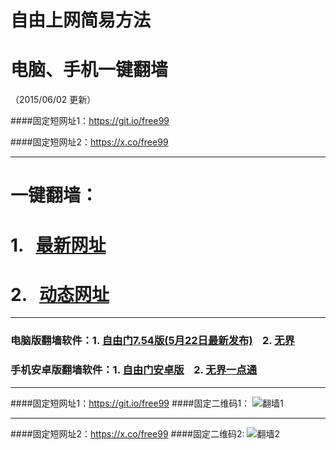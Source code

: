 # 自由上网简易方法
# 电脑、手机一键翻墙
（2015/06/02 更新）

####固定短网址1：https://git.io/free99

####固定短网址2：https://x.co/free99

***

#  一键翻墙：

#  1. &nbsp;&nbsp;<a href="https://d1990rmk2ck7n4.cloudfront.net" target="_blank">最新网址</a>

#  2. &nbsp;&nbsp;<a href="https://x.co/free99" target="_blank">动态网址</a>

***

### 电脑版翻墙软件：1. <a href="https://d1990rmk2ck7n4.cloudfront.net/fga01.php?fid=fg754p.zip" target="_blank">自由门7.54版(5月22日最新发布)</a>&nbsp;&nbsp;&nbsp;&nbsp;2. <a href="https://d1990rmk2ck7n4.cloudfront.net/fga01.php?fid=u1405.zip" target="_blank">无界</a>

### 手机安卓版翻墙软件：1. <a href="https://d1990rmk2ck7n4.cloudfront.net/fga01.php?fid=fgma32.apk" target="_blank">自由门安卓版</a>&nbsp;&nbsp;&nbsp;&nbsp;2. <a href="https://d1990rmk2ck7n4.cloudfront.net/fga01.php?fid=um3.1.apk" target="_blank">无界一点通</a>

***

####固定短网址1：https://git.io/free99
####固定二维码1：
![翻墙1](https://d1990rmk2ck7n4.cloudfront.net/pic/yjfq0.png)

***

####固定短网址2：https://x.co/free99
####固定二维码2:
![翻墙2](https://d1990rmk2ck7n4.cloudfront.net/pic/yjfq1.png)
